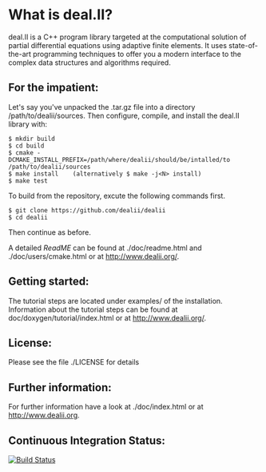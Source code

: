What is deal.II?
================

deal.II is a C++ program library targeted at the computational solution
of partial differential equations using adaptive finite elements. It uses
state-of-the-art programming techniques to offer you a modern interface
to the complex data structures and algorithms required.

For the impatient:
------------------

Let's say you've unpacked the .tar.gz file into a directory /path/to/dealii/sources. 
Then configure, compile, and install the deal.II library with:

    $ mkdir build
    $ cd build
    $ cmake -DCMAKE_INSTALL_PREFIX=/path/where/dealii/should/be/intalled/to /path/to/dealii/sources
    $ make install    (alternatively $ make -j<N> install)
    $ make test

To build from the repository, excute the following commands first.

    $ git clone https://github.com/dealii/dealii
    $ cd dealii

Then continue as before.

A detailed *ReadME* can be found at ./doc/readme.html and
./doc/users/cmake.html or at http://www.dealii.org/.

Getting started:
----------------

The tutorial steps are located under examples/ of the installation.
Information about the tutorial steps can be found at
doc/doxygen/tutorial/index.html or at http://www.dealii.org/.

License:
--------

Please see the file ./LICENSE for details

Further information:
--------------------

For further information have a look at ./doc/index.html or at
http://www.dealii.org.

Continuous Integration Status:
------------------------

[![Build Status](https://travis-ci.org/dealii/dealii.png)](https://travis-ci.org/dealii/dealii)
